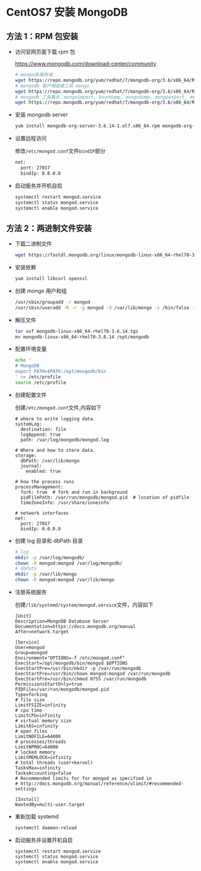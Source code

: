 # CentOS7 安装 MongoDB

## 方法 1：RPM 包安装

- 访问官网页面下载 rpm 包

  <https://www.mongodb.com/download-center/community>

  ```bash
  # mongodb服务端
  wget https://repo.mongodb.org/yum/redhat/7/mongodb-org/3.6/x86_64/RPMS/mongodb-org-server-3.6.14-1.el7.x86_64.rpm
  # mongodb 客户端连接工具 mongo
  wget https://repo.mongodb.org/yum/redhat/7/mongodb-org/3.6/x86_64/RPMS/mongodb-org-shell-3.6.14-1.el7.x86_64.rpm
  # mongodb 工具集合：mongoimport, bsondump, mongodump, mongoexport, mongofiles, mongorestore, mongostat, mongotop
  wget https://repo.mongodb.org/yum/redhat/7/mongodb-org/3.6/x86_64/RPMS/mongodb-org-tools-3.6.14-1.el7.x86_64.rpm
  ```

- 安装 mongodb server

  ```bash
  yum install mongodb-org-server-3.6.14-1.el7.x86_64.rpm mongodb-org-tools-3.6.14-1.el7.x86_64.rpm mongodb-org-tools-3.6.14-1.el7.x86_64.rpm
  ```

- 设置远程访问

  修改`/etc/mongod.conf`文件`bindIP`部分

  ```bash
  net:
    port: 27017
    bindIp: 0.0.0.0
  ```

- 启动服务并开机自启

  ```bash
  systemctl restart mongod.service
  systemctl status mongod.service
  systemctl enable mongod.service
  ```

## 方法 2：两进制文件安装

- 下载二进制文件

  ```bash
  wget https://fastdl.mongodb.org/linux/mongodb-linux-x86_64-rhel70-3.6.14.tgz
  ```

- 安装依赖

  ```bash
  yum install libcurl openssl
  ```

- 创建 mongo 用户和组

  ```bash
  /usr/sbin/groupadd -r mongod
  /usr/sbin/useradd -M -r -g mongod -d /var/lib/mongo -s /bin/false -c mongod mongod
  ```

- 解压文件

  ```bash
  tar xvf mongodb-linux-x86_64-rhel70-3.6.14.tgz
  mv mongodb-linux-x86_64-rhel70-3.6.14 /opt/mongodb
  ```

- 配置环境变量

  ```bash
  echo '
  # MongoDB
  export PATH=$PATH:/opt/mongodb/bin
  ' >> /etc/profile
  source /etc/profile
  ```

- 创建配置文件

  创建`/etc/mongod.conf`文件,内容如下

  ```properties
  # where to write logging data.
  systemLog:
    destination: file
    logAppend: true
    path: /var/log/mongodb/mongod.log

  # Where and how to store data.
  storage:
    dbPath: /var/lib/mongo
    journal:
      enabled: true

  # how the process runs
  processManagement:
    fork: true  # fork and run in background
    pidFilePath: /var/run/mongodb/mongod.pid  # location of pidfile
    timeZoneInfo: /usr/share/zoneinfo

  # network interfaces
  net:
    port: 27017
    bindIp: 0.0.0.0
  ```

- 创建 log 目录和 dbPath 目录

  ```bash
  # log
  mkdir -p /var/log/mongodb/
  chown -R mongod:mongod /var/log/mongodb/
  # dbPath
  mkdir -p /var/lib/mongo
  chown -R mongod:mongod /var/lib/mongo
  ```

- 注册系统服务

  创建`/lib/systemd/system/mongod.service`文件，内容如下

  ```properties
  [Unit]
  Description=MongoDB Database Server
  Documentation=https://docs.mongodb.org/manual
  After=network.target

  [Service]
  User=mongod
  Group=mongod
  Environment="OPTIONS=-f /etc/mongod.conf"
  ExecStart=/opt/mongodb/bin/mongod $OPTIONS
  ExecStartPre=/usr/bin/mkdir -p /var/run/mongodb
  ExecStartPre=/usr/bin/chown mongod:mongod /var/run/mongodb
  ExecStartPre=/usr/bin/chmod 0755 /var/run/mongodb
  PermissionsStartOnly=true
  PIDFile=/var/run/mongodb/mongod.pid
  Type=forking
  # file size
  LimitFSIZE=infinity
  # cpu time
  LimitCPU=infinity
  # virtual memory size
  LimitAS=infinity
  # open files
  LimitNOFILE=64000
  # processes/threads
  LimitNPROC=64000
  # locked memory
  LimitMEMLOCK=infinity
  # total threads (user+kernel)
  TasksMax=infinity
  TasksAccounting=false
  # Recommended limits for for mongod as specified in
  # http://docs.mongodb.org/manual/reference/ulimit/#recommended-settings

  [Install]
  WantedBy=multi-user.target

  ```

- 重新加载 systemd

  ```bash
  systemctl daemon-reload
  ```

- 启动服务并设置开机自启

  ```
  systemctl restart mongod.service
  systemctl status mongod.service
  systemctl enable mongod.service
  ```
